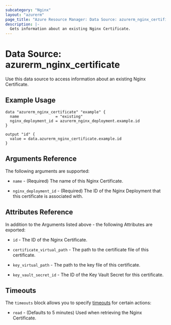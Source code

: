 ```yaml
---
subcategory: "Nginx"
layout: "azurerm"
page_title: "Azure Resource Manager: Data Source: azurerm_nginx_certificate"
description: |-
  Gets information about an existing Nginx Certificate.
---
```


# Data Source: azurerm_nginx_certificate

Use this data source to access information about an existing Nginx Certificate.

## Example Usage

```hcl
data "azurerm_nginx_certificate" "example" {
  name                = "existing"
  nginx_deployment_id = azurerm_nginx_deployment.example.id
}

output "id" {
  value = data.azurerm_nginx_certificate.example.id
}
```

## Arguments Reference

The following arguments are supported:

* `name` - (Required) The name of this Nginx Certificate.

* `nginx_deployment_id` - (Required) The ID of the Nginx Deployment that this certificate is associated with.

## Attributes Reference

In addition to the Arguments listed above - the following Attributes are exported:

* `id` - The ID of the Nginx Certificate.

* `certificate_virtual_path` - The path to the certificate file of this certificate.

* `key_virtual_path` - The path to the key file of this certificate.

* `key_vault_secret_id` - The ID of the Key Vault Secret for this certificate.

## Timeouts

The `timeouts` block allows you to specify [timeouts](https://www.terraform.io/language/resources/syntax#operation-timeouts) for certain actions:

* `read` - (Defaults to 5 minutes) Used when retrieving the Nginx Certificate.
